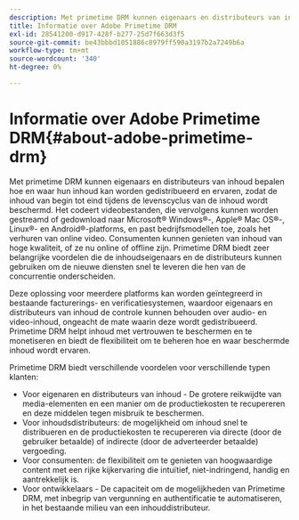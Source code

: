 ```yaml
---
description: Met primetime DRM kunnen eigenaars en distributeurs van inhoud bepalen hoe en waar hun inhoud kan worden gedistribueerd en ervaren, zodat de inhoud van begin tot eind tijdens de levenscyclus van de inhoud wordt beschermd. Het codeert videobestanden, die vervolgens kunnen worden gestreamd of gedownload naar Microsoft® Windows®-, Apple® Mac OS®-, Linux®- en Android®-platforms, en past bedrijfsmodellen toe, zoals het verhuren van online video. Consumenten kunnen genieten van inhoud van hoge kwaliteit, of ze nu online of offline zijn. Primetime DRM biedt zeer belangrijke voordelen die de inhoudseigenaars en de distributeurs kunnen gebruiken om de nieuwe diensten snel te leveren die hen van de concurrentie onderscheiden.
title: Informatie over Adobe Primetime DRM
exl-id: 28541200-d917-428f-b277-25d7f663d3f5
source-git-commit: be43bbbd1051886c8979ff590a3197b2a7249b6a
workflow-type: tm+mt
source-wordcount: '340'
ht-degree: 0%

---
```


# Informatie over Adobe Primetime DRM{#about-adobe-primetime-drm}

Met primetime DRM kunnen eigenaars en distributeurs van inhoud bepalen hoe en waar hun inhoud kan worden gedistribueerd en ervaren, zodat de inhoud van begin tot eind tijdens de levenscyclus van de inhoud wordt beschermd. Het codeert videobestanden, die vervolgens kunnen worden gestreamd of gedownload naar Microsoft® Windows®-, Apple® Mac OS®-, Linux®- en Android®-platforms, en past bedrijfsmodellen toe, zoals het verhuren van online video. Consumenten kunnen genieten van inhoud van hoge kwaliteit, of ze nu online of offline zijn. Primetime DRM biedt zeer belangrijke voordelen die de inhoudseigenaars en de distributeurs kunnen gebruiken om de nieuwe diensten snel te leveren die hen van de concurrentie onderscheiden.

Deze oplossing voor meerdere platforms kan worden geïntegreerd in bestaande facturerings- en verificatiesystemen, waardoor eigenaars en distributeurs van inhoud de controle kunnen behouden over audio- en video-inhoud, ongeacht de mate waarin deze wordt gedistribueerd. Primetime DRM helpt inhoud met vertrouwen te beschermen en te monetiseren en biedt de flexibiliteit om te beheren hoe en waar beschermde inhoud wordt ervaren.

Primetime DRM biedt verschillende voordelen voor verschillende typen klanten:

* Voor eigenaren en distributeurs van inhoud - De grotere reikwijdte van media-elementen en een manier om de productiekosten te recupereren en deze middelen tegen misbruik te beschermen.
* Voor inhoudsdistributeurs: de mogelijkheid om inhoud snel te distribueren en de productiekosten te recupereren via directe (door de gebruiker betaalde) of indirecte (door de adverteerder betaalde) vergoeding.
* Voor consumenten: de flexibiliteit om te genieten van hoogwaardige content met een rijke kijkervaring die intuïtief, niet-indringend, handig en aantrekkelijk is.
* Voor ontwikkelaars - De capaciteit om de mogelijkheden van Primetime DRM, met inbegrip van vergunning en authentificatie te automatiseren, in het bestaande milieu van een inhouddistributeur.
